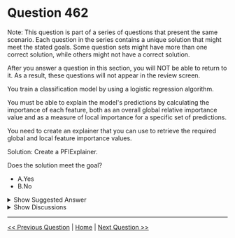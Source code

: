 # Question 462

Note: This question is part of a series of questions that present the same scenario. Each question in the series contains a unique solution that might meet the stated goals. Some question sets might have more than one correct solution, while others might not have a correct solution.

After you answer a question in this section, you will NOT be able to return to it. As a result, these questions will not appear in the review screen.

You train a classification model by using a logistic regression algorithm.

You must be able to explain the model's predictions by calculating the importance of each feature, both as an overall global relative importance value and as a measure of local importance for a specific set of predictions.

You need to create an explainer that you can use to retrieve the required global and local feature importance values.

Solution: Create a PFIExplainer.

Does the solution meet the goal?

* A.Yes
* B.No

<details>
  <summary>Show Suggested Answer</summary>

  <strong>B</strong><br>

</details>

<details>
  <summary>Show Discussions</summary>

<blockquote><p><strong>shivaborusu</strong> <code>(Sat 15 May 2021 14:00)</code> - <em>Upvotes: 38</em></p><p>There is no Local Importance Explanation for Permutation Feature Importance.
Mimic and Tabular Explainers has it.The answer is YES</p></blockquote>
<blockquote><p><strong>aziti</strong> <code>(Thu 01 Jul 2021 02:34)</code> - <em>Upvotes: 5</em></p><p>Mimic explainer is based on the idea of training global surrogate models to mimic blackbox models. The way I see it it seems as if Mimic  explainer is one with only global importance
https://docs.microsoft.com/en-us/azure/machine-learning/how-to-machine-learning-interpretability</p></blockquote>
<blockquote><p><strong>ralucabala</strong> <code>(Thu 21 Oct 2021 17:51)</code> - <em>Upvotes: 1</em></p><p>I was thinking the same way, but it says it&#x27;s a Logistic Regression not Linear and not decision tree or the other surrogate models supported by Mimix Explainer. So, do we have explainability for logistic regressions also or not?</p></blockquote>
<blockquote><p><strong>ralucabala</strong> <code>(Thu 21 Oct 2021 17:52)</code> - <em>Upvotes: 1</em></p><p>Found it here https://docs.microsoft.com/en-us/azure/machine-learning/how-to-machine-learning-interpretability-aml</p></blockquote>
<blockquote><p><strong>aziti</strong> <code>(Thu 01 Jul 2021 02:35)</code> - <em>Upvotes: 2</em></p><p>my bad you&#x27;re correct</p></blockquote>
<blockquote><p><strong>Abhinav_nasaiitkgp</strong> <code>(Fri 23 Jul 2021 20:54)</code> - <em>Upvotes: 10</em></p><p>Answer is Yes
Mimic explains both local and global feature importance
https://docs.microsoft.com/en-us/azure/machine-learning/how-to-machine-learning-interpretability-automl</p></blockquote>
<blockquote><p><strong>slashssab</strong> <code>(Fri 15 Apr 2022 11:10)</code> - <em>Upvotes: 7</em></p><p>Question is about PFIExplainer, so answer should be &quot;No&quot;</p></blockquote>
<blockquote><p><strong>phdykd</strong> <code>(Thu 24 Aug 2023 00:49)</code> - <em>Upvotes: 3</em></p><p>B. No. The PFIExplainer doesn&#x27;t support local feature importance explanations.</p></blockquote>
<blockquote><p><strong>therealola</strong> <code>(Sun 18 Dec 2022 02:52)</code> - <em>Upvotes: 1</em></p><p>On exam 18-06-22</p></blockquote>
<blockquote><p><strong>ning</strong> <code>(Mon 12 Dec 2022 14:23)</code> - <em>Upvotes: 3</em></p><p>PFI cannot do local / instance level!</p></blockquote>
<blockquote><p><strong>eeah</strong> <code>(Fri 14 Oct 2022 23:50)</code> - <em>Upvotes: 2</em></p><p>Ans is NO. This was the practice test official answer. Global/local arguments from discussion are correct.</p></blockquote>
<blockquote><p><strong>synapse</strong> <code>(Tue 13 Sep 2022 05:00)</code> - <em>Upvotes: 5</em></p><p>PFIExplainer is the only explainer that does not support local importance. So it does not meet the reqs in this case. Answer is B</p></blockquote>
<blockquote><p><strong>dija123</strong> <code>(Tue 14 Jun 2022 17:34)</code> - <em>Upvotes: 1</em></p><p>The Answer should be NO</p></blockquote>
<blockquote><p><strong>dija123</strong> <code>(Wed 08 Jun 2022 16:19)</code> - <em>Upvotes: 4</em></p><p>PFI can explain the overall behavior of any underlying model but does not explain individual predictions.</p></blockquote>
<blockquote><p><strong>akuamorgan</strong> <code>(Wed 30 Mar 2022 14:04)</code> - <em>Upvotes: 5</em></p><p>y all these confusion? Mimic and tabular support global n local. PFI only support global. so the answer is No. the PFI solution doesnt meet the goal</p></blockquote>
<blockquote><p><strong>frida321</strong> <code>(Sun 27 Mar 2022 12:59)</code> - <em>Upvotes: 4</em></p><p>I suppose it should be NO. PFI can&#x27;t explain local importance</p></blockquote>
<blockquote><p><strong>YipingRuan</strong> <code>(Tue 25 Jan 2022 06:01)</code> - <em>Upvotes: 1</em></p><p>You need to create an explainer that you can use to retrieve the required global and local feature importance values.
Solution: Create a PFIExplainer.
Does the solution meet the goal?

????</p></blockquote>
<blockquote><p><strong>azurecert2021</strong> <code>(Sun 26 Dec 2021 19:42)</code> - <em>Upvotes: 2</em></p><p>answer should be Yes
Permutation Feature Importance (PFI) model explainer canonly be used to explain how strongly the features contribute to the prediction at the dataset level, itdoesn’t support evaluation of local importances.
Mimic Explainer can be used for interpreting both the global and local importance of features,
Tabular Explainer can be used for interpreting both the global and local importance of features</p></blockquote>
<blockquote><p><strong>deyoz</strong> <code>(Thu 08 Aug 2024 01:13)</code> - <em>Upvotes: 1</em></p><p>then why you said yes?</p></blockquote>
<blockquote><p><strong>iamnagesh</strong> <code>(Fri 17 Dec 2021 11:18)</code> - <em>Upvotes: 1</em></p><p>https://docs.microsoft.com/en-us/learn/modules/explain-machine-learning-models-with-azure-machine-learning/3-explainers</p></blockquote>
<blockquote><p><strong>dev2dev</strong> <code>(Mon 20 Sep 2021 03:08)</code> - <em>Upvotes: 4</em></p><p>in the sample notebook comment its states that &quot;
# Note: Do not run this cell if using PFIExplainer, it does not support local explanations&quot;
So answer is Yes. Given answer No is wrong.
ref: https://github.com/interpretml/interpret-community/blob/master/notebooks/advanced-feature-transformations-explain-local.ipynb</p></blockquote>

</details>

---

[<< Previous Question](question_461.md) | [Home](/index.md) | [Next Question >>](question_463.md)
